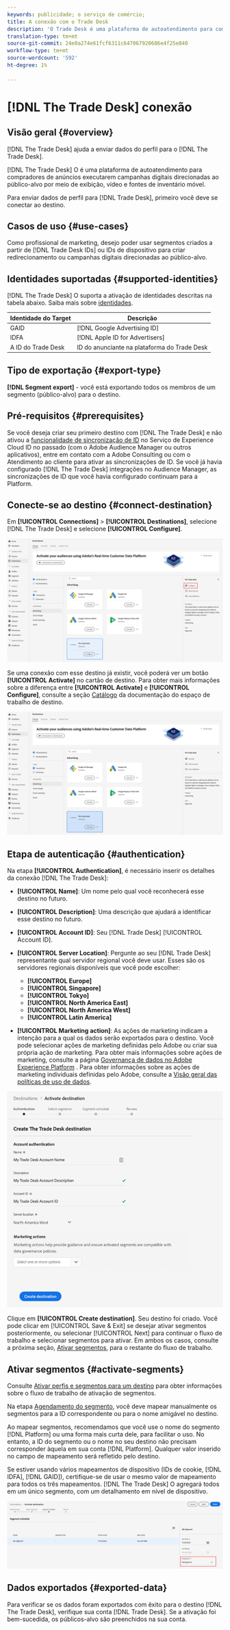 ```yaml
---
keywords: publicidade; o serviço de comércio;
title: A conexão com o Trade Desk
description: 'O Trade Desk é uma plataforma de autoatendimento para compradores de anúncios para executar redirecionamento e campanhas digitais direcionadas ao público-alvo em fontes de exibição, vídeo e inventário móvel. '
translation-type: tm+mt
source-git-commit: 24e0a274e61fcf6311c647067920686e4f25e840
workflow-type: tm+mt
source-wordcount: '592'
ht-degree: 1%

---
```



# [!DNL The Trade Desk] conexão

## Visão geral {#overview}

[!DNL The Trade Desk] ajuda a enviar dados do perfil para o  [!DNL The Trade Desk].

[!DNL The Trade Desk] O é uma plataforma de autoatendimento para compradores de anúncios executarem campanhas digitais direcionadas ao público-alvo por meio de exibição, vídeo e fontes de inventário móvel.

Para enviar dados de perfil para [!DNL Trade Desk], primeiro você deve se conectar ao destino.

## Casos de uso {#use-cases}

Como profissional de marketing, desejo poder usar segmentos criados a partir de [!DNL Trade Desk IDs] ou IDs de dispositivo para criar redirecionamento ou campanhas digitais direcionadas ao público-alvo.

## Identidades suportadas {#supported-identities}

[!DNL The Trade Desk] O suporta a ativação de identidades descritas na tabela abaixo. Saiba mais sobre [identidades](/help/identity-service/namespaces.md).

| Identidade do Target | Descrição |
|---|---|
| GAID | [!DNL Google Advertising ID] |
| IDFA | [!DNL Apple ID for Advertisers] |
| A ID do Trade Desk | ID do anunciante na plataforma do Trade Desk |

## Tipo de exportação {#export-type}

**[!DNL Segment export]** - você está exportando todos os membros de um segmento (público-alvo) para o destino.

## Pré-requisitos {#prerequisites}

Se você deseja criar seu primeiro destino com [!DNL The Trade Desk] e não ativou a [funcionalidade de sincronização de ID](https://experienceleague.adobe.com/docs/id-service/using/id-service-api/methods/idsync.html) no Serviço de Experience Cloud ID no passado (com o Adobe Audience Manager ou outros aplicativos), entre em contato com a Adobe Consulting ou com o Atendimento ao cliente para ativar as sincronizações de ID. Se você já havia configurado [!DNL The Trade Desk] integrações no Audience Manager, as sincronizações de ID que você havia configurado continuam para a Platform.

## Conecte-se ao destino {#connect-destination}

Em **[!UICONTROL Connections]** > **[!UICONTROL Destinations]**, selecione [!DNL The Trade Desk] e selecione **[!UICONTROL Configure]**.

![Configurar O Destino Do Trade Desk](../../assets/catalog/advertising/tradedesk/configure.png)

Se uma conexão com esse destino já existir, você poderá ver um botão **[!UICONTROL Activate]** no cartão de destino. Para obter mais informações sobre a diferença entre **[!UICONTROL Activate]** e **[!UICONTROL Configure]**, consulte a seção [Catálogo](../../ui/destinations-workspace.md#catalog) da documentação do espaço de trabalho de destino.

![Ativar O Destino Do Trade Desk](../../assets/catalog/advertising/tradedesk/activate.png)

## Etapa de autenticação {#authentication}

Na etapa **[!UICONTROL Authentication]**, é necessário inserir os detalhes da conexão [!DNL The Trade Desk]:

* **[!UICONTROL Name]**: Um nome pelo qual você reconhecerá esse destino no futuro.
* **[!UICONTROL Description]**: Uma descrição que ajudará a identificar esse destino no futuro.
* **[!UICONTROL Account ID]**: Seu [!DNL Trade Desk] [!UICONTROL Account ID].
* **[!UICONTROL Server Location]**: Pergunte ao seu  [!DNL Trade Desk] representante qual servidor regional você deve usar. Esses são os servidores regionais disponíveis que você pode escolher:

   * **[!UICONTROL Europe]**
   * **[!UICONTROL Singapore]**
   * **[!UICONTROL Tokyo]**
   * **[!UICONTROL North America East]**
   * **[!UICONTROL North America West]**
   * **[!UICONTROL Latin America]**

* **[!UICONTROL Marketing action]**: As ações de marketing indicam a intenção para a qual os dados serão exportados para o destino. Você pode selecionar ações de marketing definidas pelo Adobe ou criar sua própria ação de marketing. Para obter mais informações sobre ações de marketing, consulte a página [Governança de dados no Adobe Experience Platform](../../../data-governance/policies/overview.md) . Para obter informações sobre as ações de marketing individuais definidas pelo Adobe, consulte a [Visão geral das políticas de uso de dados](../../../data-governance/policies/overview.md).

![Etapa de Autenticação do Trade Desk](../../assets/catalog/advertising/tradedesk/authenticate.png)

Clique em **[!UICONTROL Create destination]**. Seu destino foi criado. Você pode clicar em [!UICONTROL Save & Exit] se desejar ativar segmentos posteriormente, ou selecionar [!UICONTROL Next] para continuar o fluxo de trabalho e selecionar segmentos para ativar. Em ambos os casos, consulte a próxima seção, [Ativar segmentos](#activate-segments), para o restante do fluxo de trabalho.

## Ativar segmentos {#activate-segments}

Consulte [Ativar perfis e segmentos para um destino](../../ui/activate-destinations.md#select-attributes) para obter informações sobre o fluxo de trabalho de ativação de segmentos.

Na etapa [Agendamento do segmento](../../ui/activate-destinations.md#segment-schedule), você deve mapear manualmente os segmentos para a ID correspondente ou para o nome amigável no destino.

Ao mapear segmentos, recomendamos que você use o nome do segmento [!DNL Platform] ou uma forma mais curta dele, para facilitar o uso. No entanto, a ID do segmento ou o nome no seu destino não precisam corresponder àquela em sua conta [!DNL Platform]. Qualquer valor inserido no campo de mapeamento será refletido pelo destino.

Se estiver usando vários mapeamentos de dispositivo (IDs de cookie, [!DNL IDFA], [!DNL GAID]), certifique-se de usar o mesmo valor de mapeamento para todos os três mapeamentos. [!DNL The Trade Desk] O agregará todos em um único segmento, com um detalhamento em nível de dispositivo.

![ID de mapeamento de segmento](../../assets/common/segment-mapping-id.png)

## Dados exportados {#exported-data}

Para verificar se os dados foram exportados com êxito para o destino [!DNL The Trade Desk], verifique sua conta [!DNL Trade Desk]. Se a ativação foi bem-sucedida, os públicos-alvo são preenchidos na sua conta.
